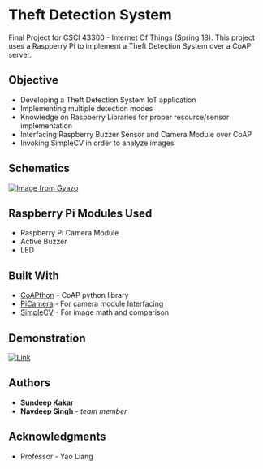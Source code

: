 # Theft Detection System 

Final Project for CSCI 43300 - Internet Of Things (Spring'18). This project uses a Raspberry Pi to implement a Theft Detection System over a CoAP server.

## Objective

- Developing a Theft Detection System IoT application
- Implementing multiple detection modes
- Knowledge on Raspberry Libraries for proper resource/sensor implementation
- Interfacing Raspberry Buzzer Sensor and Camera Module over CoAP
- Invoking SimpleCV in order to analyze images 


## Schematics

[![Image from Gyazo](https://i.gyazo.com/d7289e3a56fdc7bc7c7f543573394169.png)](https://gyazo.com/d7289e3a56fdc7bc7c7f543573394169)

## Raspberry Pi Modules Used

- Raspberry Pi Camera Module
- Active Buzzer
- LED 


## Built With

* [CoAPthon](https://github.com/Tanganelli/CoAPthon) - CoAP python library
* [PiCamera](https://picamera.readthedocs.io/en/release-1.13/) - For camera module Interfacing 
* [SimpleCV](http://simplecv.org/) - For image math and comparison

## Demonstration
[![Link](https://i.gyazo.com/b10ca03759024acad1e69eb6c167c56c.png)](https://www.youtube.com/watch?v=uYGOCEKzvzU&feature=youtu.be)

## Authors

* **Sundeep Kakar**
* **Navdeep Singh** - *team member*


## Acknowledgments

* Professor - Yao Liang
